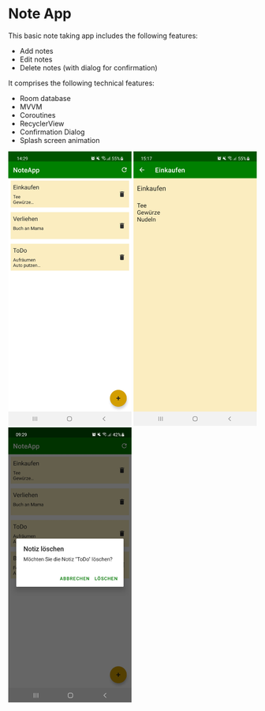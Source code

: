 # Note App

This basic note taking app includes the following features:

- Add notes
- Edit notes
- Delete notes (with dialog for confirmation)

It comprises the following technical features:

- Room database
- MVVM
- Coroutines
- RecyclerView
- Confirmation Dialog  
- Splash screen animation

<p>
<img src="images/NoteApp_all_notes.jpg" width="250"/>
<img src="images/NoteApp_note_detail.jpg" width="250"/>
<img src="images/NoteApp_delete_dialog.jpg" width="250"/>
</p>

